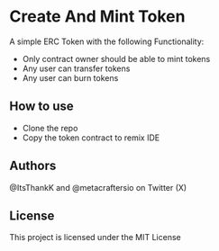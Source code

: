 # Create And Mint Token
A simple ERC Token with the following Functionality:

- Only contract owner should be able to mint tokens
- Any user can transfer tokens
- Any user can burn tokens

## How to use
- Clone the repo
- Copy the token contract to remix IDE

## Authors
@ItsThankK and @metacraftersio on Twitter (X)

## License
This project is licensed under the MIT License
